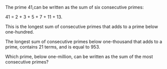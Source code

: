 The prime 41,can be written as the sum of six consecutive primes:

41 = 2 + 3 + 5 + 7 + 11 + 13.

This is the longest sum of consecutive primes that adds to a prime below one-hundred.

The longest sum of consecutive primes below one-thousand that adds to a prime, contains 21 terms, and is equal to 953.

Which prime, below one-million, can be written as the sum of the most consecutive primes?
